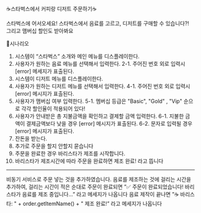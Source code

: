 ☕️스타벅스에서 커피랑 디저트 주문하기☕️

스타벅스에 어서오세요!
스타벅스에서 음료를 고르고, 디저트를 구매할 수 있습니다?!
그리고 맴버십 할인도 받아봐요


🐼시나리오
1. 시스템이 “스타벅스” 소개와 메인 메뉴를 디스플레이한다.
2. 사용자가 원하는 음료 메뉴를 선택해서 입력한다.
	2-1. 주어진 번호 외로 입력시 [error] 메세지가 표출된다.
3. 시스템이 디저트 메뉴를 디스플레이한다.
4. 사용자가 원하는 디저트 메뉴를 선택해서 입력한다.
	4-1. 주어진 번호 외로 입력시 [error] 메시지가 표출된다.
5. 사용자가 맴버십 여부 입력한다.
	5-1. 멤버십 등급은 "Basic", "Gold" , "Vip" 순으로 각각 할인율이 적용되어 있다!
6. 사용자가 안내받은 총 지불금액을 확인하고 결제할 금액 입력한다.
	6-1. 지불한 금액이 결제금액보다 낮을 경우 [error] 메시지가 표출된다.
	6-2. 문자로 입력될 경우 [error] 메시지가 표출된다.
7. 잔돈을 받는다.
8. 추가로 주문을 할지 안할지 묻습니다
9. 주문을 완료한 경우 바리스타가 제조를 시작합니다.
10. 바리스타가 제조시간에 따라 주문을 완료하면 제조 완료! 라고 뜹니다


****
비동기 서비스로 주문 넣는 것을 추가하였습니다.
음료를 제조하는 것에 걸리는 시간을 추가하여, 걸리는 시간이 적은 순대로 주문이 완료되면
”✅ 주문이 완료되었습니다! 바리스타가 음료를 제조 중입니다…” 라고 메세지가 나옵니다
음료 제작이 끝나면
”☕ 바리스타: " + order.getItemName() + " 제조 완료!” 라고 메세지가 나옵니다

